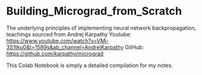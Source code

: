 # Building_Micrograd_from_Scratch

The underlying principles of implementing neural network backpropagation, teachings sourced from Andrej Karpathy
Youtube: https://www.youtube.com/watch?v=VMj-3S1tku0&t=1589s&ab_channel=AndrejKarpathy
GitHub: https://github.com/karpathy/micrograd

This Colab Notebook is simply a detailed compilation for my notes.
